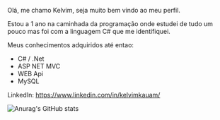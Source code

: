 Olá, me chamo Kelvim, seja muito bem vindo ao meu perfil. 

Estou a 1 ano na caminhada da programação onde estudei de tudo um pouco mas foi com a linguagem C# que me identifiquei.

Meus conhecimentos adquiridos até entao:

* C# / .Net
* ASP NET MVC
* WEB Api
* MySQL

LinkedIn:
https://www.linkedin.com/in/kelvimkauam/

![Anurag's GitHub stats](https://github-readme-stats.vercel.app/api?username=oGrandeK&count_private=true&theme=radical)
